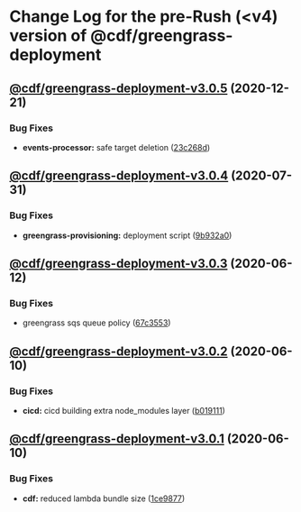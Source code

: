 # Change Log for the pre-Rush (<v4) version of @cdf/greengrass-deployment
## [@cdf/greengrass-deployment-v3.0.5](@cdf/greengrass-deployment-v3.0.4...@cdf/greengrass-deployment-v3.0.5) (2020-12-21)


### Bug Fixes

* **events-processor:** safe target deletion ([23c268d](23c268d1ca40e1b53c8d371f8fb22d0bf34c885f))

## [@cdf/greengrass-deployment-v3.0.4](@cdf/greengrass-deployment-v3.0.3...@cdf/greengrass-deployment-v3.0.4) (2020-07-31)


### Bug Fixes

* **greengrass-provisioning:** deployment script ([9b932a0](9b932a0a78375186389b0470b7a3591bbd28801c))

## [@cdf/greengrass-deployment-v3.0.3](@cdf/greengrass-deployment-v3.0.2...@cdf/greengrass-deployment-v3.0.3) (2020-06-12)


### Bug Fixes

* greengrass sqs queue policy ([67c3553](67c3553efaf322a052244958720fc5918d25bc56))

## [@cdf/greengrass-deployment-v3.0.2](@cdf/greengrass-deployment-v3.0.1...@cdf/greengrass-deployment-v3.0.2) (2020-06-10)


### Bug Fixes

* **cicd:** cicd building extra node_modules layer ([b019111](b019111adadea7bac04ed3aaa35254c3137615e0))

## [@cdf/greengrass-deployment-v3.0.1](@cdf/greengrass-deployment-v3.0.0...@cdf/greengrass-deployment-v3.0.1) (2020-06-10)


### Bug Fixes

* **cdf:** reduced lambda bundle size ([1ce9877](1ce9877878831dac78b00ddbc5589cadead19d53))
